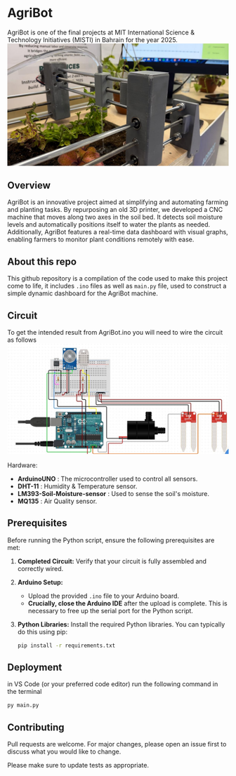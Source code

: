 # AgriBot

AgriBot is one of the final projects at MIT International Science & Technology Initiatives (MISTI) in Bahrain for the year 2025.
![AgriBot](./AgriBot.jpeg)

## Overview

AgriBot is an innovative project aimed at simplifying and automating farming and planting tasks. By repurposing an old 3D printer, we developed a CNC machine that moves along two axes in the soil bed. It detects soil moisture levels and automatically positions itself to water the plants as needed. Additionally, AgriBot features a real-time data dashboard with visual graphs, enabling farmers to monitor plant conditions remotely with ease.

## About this repo

This github repository is a compilation of the code used to make this project come to life, it includes `.ino` files as well as `main.py` file, used to construct a simple dynamic dashboard for the AgriBot machine.

## Circuit

To get the intended result from AgriBot.ino you will need to wire the circuit as follows
![circuit](./circuit/circuit.jpeg)

Hardware:

- **ArduinoUNO** : The microcontroller used to control all sensors.
- **DHT-11** : Humidity & Temperature sensor.
- **LM393-Soil-Moisture-sensor** : Used to sense the soil's moisture.
- **MQ135** : Air Quality sensor.

## Prerequisites

Before running the Python script, ensure the following prerequisites are met:

1. **Completed Circuit:** Verify that your circuit is fully assembled and correctly wired.

2. **Arduino Setup:**

   - Upload the provided `.ino` file to your Arduino board.
   - **Crucially, close the Arduino IDE** after the upload is complete. This is necessary to free up the serial port for the Python script.

3. **Python Libraries:** Install the required Python libraries. You can typically do this using pip:

   ```bash
   pip install -r requirements.txt
   ```

## Deployment

in VS Code (or your preferred code editor) run the following command in the terminal

```Python
py main.py
```

## Contributing

Pull requests are welcome. For major changes, please open an issue first
to discuss what you would like to change.

Please make sure to update tests as appropriate.
